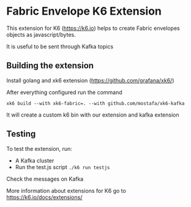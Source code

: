 # Fabric Envelope K6 Extension

This extension for K6 (https://k6.io) helps to create Fabric envelopes objects as javascript/bytes.

It is useful to be sent through Kafka topics


## Building the extension

Install golang and xk6 extension (https://github.com/grafana/xk6/)

After everything configured run the command

```xk6 build --with xk6-fabric=. --with github.com/mostafa/xk6-kafka```

It will create a custom k6 bin with our extension and kafka extension

## Testing

To test the extension, run:

* A Kafka cluster
* Run the test.js script `./k6 run testjs`

Check the messages on Kafka


More information about extensions for K6 go to https://k6.io/docs/extensions/
